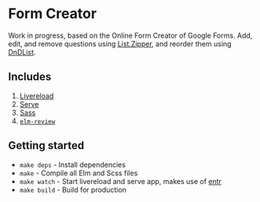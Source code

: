 # Form Creator

Work in progress, based on the Online Form Creator of Google Forms.
Add, edit, and remove questions using  [List.Zipper](https://package.elm-lang.org/packages/wernerdegroot/listzipper/latest/), and reorder them using [DnDList](https://package.elm-lang.org/packages/annaghi/dnd-list/latest/).

## Includes

1. [Livereload](https://github.com/napcs/node-livereload)
2. [Serve](https://github.com/zeit/serve/)
3. [Sass](https://sass-lang.com/install)
4. [`elm-review`](https://package.elm-lang.org/packages/jfmengels/elm-review/2.6.1/)

## Getting started

* `make deps` - Install dependencies
* `make` - Compile all Elm and Scss files
* `make watch` - Start livereload and serve app, makes use of [entr](https://formulae.brew.sh/formula-linux/entr)
* `make build` - Build for production
